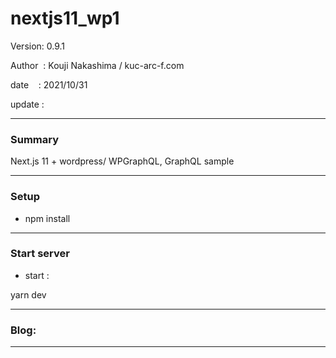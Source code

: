 ﻿# nextjs11_wp1

 Version: 0.9.1

 Author  : Kouji Nakashima / kuc-arc-f.com

 date    : 2021/10/31

 update  :

***
### Summary

Next.js 11 + wordpress/ WPGraphQL, GraphQL sample

***
### Setup

* npm install

***
### Start server
* start :

yarn dev


***
### Blog:


***

